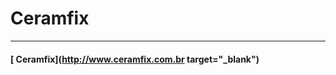 # **Ceramfix**
------
#### [<i class="icon-link"></i> Ceramfix](http://www.ceramfix.com.br target="_blank")